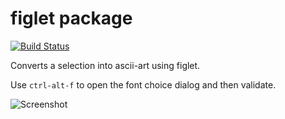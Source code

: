 # figlet package

[![Build Status](https://travis-ci.org/abe33/atom-figlet.svg?branch=master)](https://travis-ci.org/abe33/atom-figlet)

Converts a selection into ascii-art using figlet.

Use `ctrl-alt-f` to open the font choice dialog and then validate.

![Screenshot](https://raw.github.com/abe33/atom-figlet/master/screenshot.gif)
